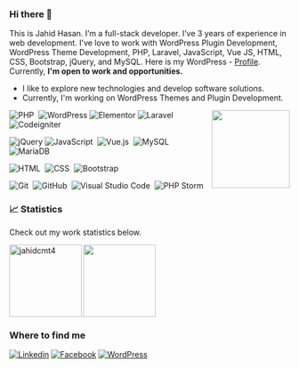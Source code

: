 ### Hi there 👋

This is Jahid Hasan. I’m a full-stack developer. I’ve 3 years of experience in web development. I've love to work with WordPress Plugin Development, WordPress Theme Development, PHP, Laravel, JavaScript, Vue JS, HTML, CSS, Bootstrap, jQuery, and MySQL. Here is my WordPress - [Profile](https://profiles.wordpress.org/jahidcse/). Currently, **I'm open to work and opportunities.**


- I like to explore new technologies and develop software solutions.
- Currently, I'm working on WordPress Themes and Plugin Development.

 <img align="right" height="140" src="https://github-readme-stats.vercel.app/api/top-langs/?username=jahidcmt4&theme=react&layout=compact" />
 
![PHP](https://img.shields.io/badge/-PHP-05122A?style=flat&logo=php)&nbsp;
![WordPress](https://img.shields.io/badge/Wordpress-21759B?style=flat-square&logo=wordpress&logoColor=white)
![Elementor](https://img.shields.io/badge/Elementor-9146FF?style=flat-square&logo=elementor&logoColor=white)
![Laravel](https://img.shields.io/badge/-Larvel-05122A?style=flat&logo=laravel)&nbsp;
![Codeigniter](https://img.shields.io/badge/-Codeigniter-05122A?style=flat&logo=codeigniter)&nbsp;

![jQuery](https://img.shields.io/badge/jQuery-0769AD?style=flat-square&logo=jquery&logoColor=white)
![JavaScript](https://img.shields.io/badge/-JavaScript-05122A?style=flat&logo=javascript)&nbsp;
![Vue.js](https://img.shields.io/badge/Vue.js-35495E?style=flat-square&logo=vue.js&logoColor=4FC08D)&nbsp;
![MySQL](https://img.shields.io/badge/MySQL-005C84?style=flat-square&logo=mysql&logoColor=white)
![MariaDB](https://img.shields.io/badge/MariaDB-003545?style=flat-square&logo=mariadb&logoColor=white)

![HTML](https://img.shields.io/badge/-HTML-05122A?style=flat&logo=HTML5)&nbsp;
![CSS](https://img.shields.io/badge/-CSS-05122A?style=flat&logo=CSS3&logoColor=1572B6)&nbsp;
![Bootstrap](https://img.shields.io/badge/-Bootstrap-05122A?style=flat&logo=bootstrap&logoColor=563D7C)

![Git](https://img.shields.io/badge/-Git-05122A?style=flat&logo=git)&nbsp;
![GitHub](https://img.shields.io/badge/-GitHub-05122A?style=flat&logo=github)&nbsp;
![Visual Studio Code](https://img.shields.io/badge/-Visual%20Studio%20Code-05122A?style=flat&logo=visual-studio-code&logoColor=007ACC)&nbsp;
![PHP Storm](https://img.shields.io/badge/-PHP%20Storm-05122A?style=flat&logo=phpstorm)&nbsp;

### 📈 Statistics
Check out my work statistics below.

 <img  height= "130" align="left" alt="jahidcmt4" src="https://github-readme-streak-stats.herokuapp.com/?user=jahidcmt4&theme=dark&hide_border=true" />
 <img height= "130" src="https://github-readme-stats.vercel.app/api?username=jahidcmt4&theme=dark&hide_border=true&show_icons=true&include_all_commits=true" />
 
 ### Where to find me

[![Linkedin](https://img.shields.io/badge/LinkedIn-0077B5?style=flat-square&logo=linkedin&logoColor=white)](https://www.linkedin.com/in/jahidcmt4/) 
[![Facebook](https://img.shields.io/badge/Facebook-1877F2?style=flat-square&logo=facebook&logoColor=white)](https://facebook.com/jahidcmt4)
[![WordPress](https://img.shields.io/badge/Wordpress-21759B?style=flat-square&logo=wordpress&logoColor=white)](https://profiles.wordpress.org/jahidcse/)

